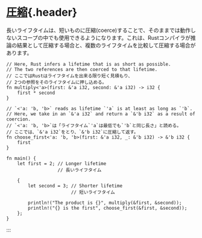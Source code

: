 # [圧縮](#圧縮){.header}

長いライフタイムは、短いものに圧縮(coerce)することで、そのままでは動作しないスコープの中でも使用できるようになります。これは、Rustコンパイラが推論の結果として圧縮する場合と、複数のライフタイムを比較して圧縮する場合があります。

    // Here, Rust infers a lifetime that is as short as possible.
    // The two references are then coerced to that lifetime.
    // ここではRustはライフタイムを出来る限り短く見積もり、
    // 2つの参照をそのライフタイムに押し込める。
    fn multiply<'a>(first: &'a i32, second: &'a i32) -> i32 {
        first * second
    }

    // `<'a: 'b, 'b>` reads as lifetime `'a` is at least as long as `'b`.
    // Here, we take in an `&'a i32` and return a `&'b i32` as a result of coercion.
    // `<'a: 'b, 'b>`は「ライフタイム`'a`は最低でも`'b`と同じ長さ」と読める。
    // ここでは、`&'a i32`をとり、`&'b i32`に圧縮して返す。
    fn choose_first<'a: 'b, 'b>(first: &'a i32, _: &'b i32) -> &'b i32 {
        first
    }

    fn main() {
        let first = 2; // Longer lifetime
                       // 長いライフタイム
        
        {
            let second = 3; // Shorter lifetime
                            // 短いライフタイム
            
            println!("The product is {}", multiply(&first, &second));
            println!("{} is the first", choose_first(&first, &second));
        };
    }
:::

